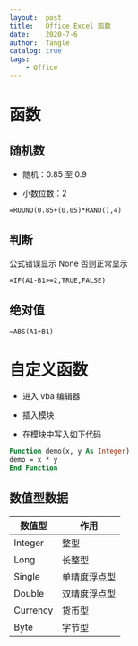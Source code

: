 ```yaml
---
layout:  post
title:   Office Excel 函数
date:    2020-7-6
author:  Tangle
catalog: true
tags:
    - Office
---
```


# 函数

## 随机数

- 随机：0.85 至 0.9

- 小数位数：2

```
=ROUND(0.85+(0.05)*RAND(),4)
```

## 判断

公式错误显示 None 否则正常显示

```
=IF(A1-B1>=2,TRUE,FALSE)
```

## 绝对值

```
=ABS(A1+B1)
```

# 自定义函数

- 进入 vba 编辑器

- 插入模块

- 在模块中写入如下代码

```vb
Function demo(x, y As Integer)
demo = x * y
End Function
```

## 数值型数据

| 数值型   | 作用         |
| -------- | ------------ |
| Integer  | 整型         |
| Long     | 长整型       |
| Single   | 单精度浮点型 |
| Double   | 双精度浮点型 |
| Currency | 货币型       |
| Byte     | 字节型       |
